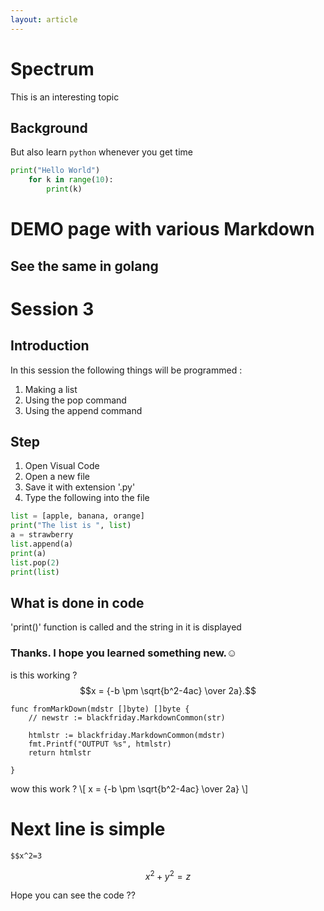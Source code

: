 ```yaml
---
layout: article
--- 
```

# Spectrum 

This is an interesting topic

## Background 

But also learn `python` whenever you get time  

``` python
print("Hello World")
    for k in range(10):
        print(k)
```

# DEMO page with various Markdown 

## See the same in golang 


# Session 3
## Introduction
In this session the following things will be programmed :
1. Making a list
2. Using the pop command
3. Using the append command 
## Step
1.  Open Visual Code
2. Open a new file
3. Save it with extension '.py' 
4. Type the following into the file
 
```python
list = [apple, banana, orange]
print("The list is ", list)
a = strawberry
list.append(a)
print(a)
list.pop(2)
print(list)
```
## What is done in code
'print()' function is called and the string in it is displayed
### Thanks. I hope you learned something new.☺ 
 

is this working ?
$$x = {-b \pm \sqrt{b^2-4ac} \over 2a}.$$


``` golang
func fromMarkDown(mdstr []byte) []byte {
	// newstr := blackfriday.MarkdownCommon(str)

	htmlstr := blackfriday.MarkdownCommon(mdstr)
	fmt.Printf("OUTPUT %s", htmlstr)
	return htmlstr

}
```

wow this work ? \\[ x = {-b \pm \sqrt{b^2-4ac} \over 2a} \\]


# Next line is simple

`$$x^2=3` 

``` math
x^2+y^2=z

```


Hope you can see the code ??